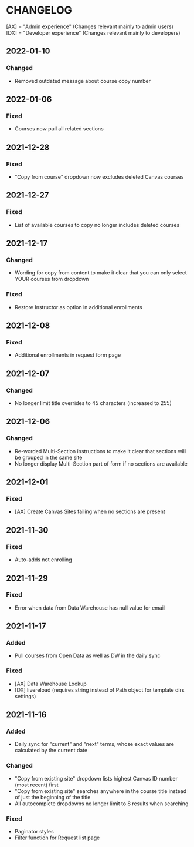 # CHANGELOG

[AX] = "Admin experience" (Changes relevant mainly to admin users)  
[DX] = "Developer experience" (Changes relevant mainly to developers)

## 2022-01-10

### Changed

- Removed outdated message about course copy number

## 2022-01-06

### Fixed

- Courses now pull all related sections

## 2021-12-28

### Fixed

- "Copy from course" dropdown now excludes deleted Canvas courses

## 2021-12-27

### Fixed

- List of available courses to copy no longer includes deleted courses

## 2021-12-17

### Changed

- Wording for copy from content to make it clear that you can only select YOUR courses from dropdown

### Fixed

- Restore Instructor as option in additional enrollments

## 2021-12-08

### Fixed

- Additional enrollments in request form page

## 2021-12-07

### Changed

- No longer limit title overrides to 45 characters (increased to 255)

## 2021-12-06

### Changed

- Re-worded Multi-Section instructions to make it clear that sections will be grouped in the same site
- No longer display Multi-Section part of form if no sections are available

## 2021-12-01

### Fixed

- [AX] Create Canvas Sites failing when no sections are present

## 2021-11-30

### Fixed

- Auto-adds not enrolling

## 2021-11-29

### Fixed

- Error when data from Data Warehouse has null value for email

## 2021-11-17

### Added

- Pull courses from Open Data as well as DW in the daily sync

### Fixed

- [AX] Data Warehouse Lookup
- [DX] livereload (requires string instead of Path object for template dirs settings)

## 2021-11-16

### Added

- Daily sync for "current" and "next" terms, whose exact values are calculated by the current date

### Changed

- "Copy from existing site" dropdown lists highest Canvas ID number (most recent) first
- "Copy from existing site" searches anywhere in the course title instead of just the beginning of the title
- All autocomplete dropdowns no longer limit to 8 results when searching

### Fixed

- Paginator styles
- Filter function for Request list page
